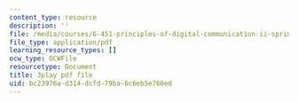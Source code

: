 ```yaml
---
content_type: resource
description: ''
file: /media/courses/6-451-principles-of-digital-communication-ii-spring-2005/bc23976ad314dcfd79ba6c6eb5e760ed_d_Mg_JnnevU.pdf
file_type: application/pdf
learning_resource_types: []
ocw_type: OCWFile
resourcetype: Document
title: 3play pdf file
uid: bc23976a-d314-dcfd-79ba-6c6eb5e760ed
---
```

